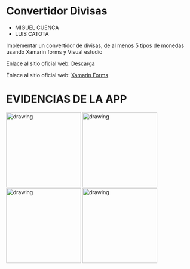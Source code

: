# Convertidor Divisas  
 
 - MIGUEL CUENCA
 - LUIS CATOTA


Implementar un convertidor de divisas, de al menos 5 tipos de monedas usando Xamarin forms y Visual estudio


Enlace al sitio oficial web: [Descarga][]

  [Descarga]: https://drive.google.com/drive/folders/1VJMQ6PqOU_VvSXop4EUE7YoM50eY9RGv?usp=sharing

Enlace al sitio oficial web: [Xamarin Forms][]

  [Xamarin Forms]: https://dotnet.microsoft.com/en-us/apps/xamarin/xamarin-forms

EVIDENCIAS DE LA APP
========

<img src="https://i.ibb.co/d5z2Fhw/Whats-App-Image-2022-08-04-at-23-46-13.jpg" alt="drawing" width="200"/>
<img src="https://i.ibb.co/zrDt4Vw/Whats-App-Image-2022-08-04-at-23-46-12-1.jpg"  alt="drawing" width="200"/>
<img src="https://i.ibb.co/kBqh5sK/Whats-App-Image-2022-08-04-at-23-46-12.jpg" alt="drawing" width="200"/>
<img src="https://i.ibb.co/KXkLmCj/Whats-App-Image-2022-08-04-at-23-46-11.jpg" alt="drawing" width="200"/>


